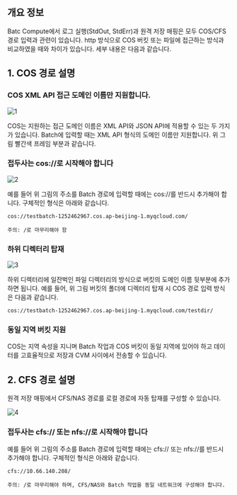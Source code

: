 ## 개요 정보

Batc Compute에서 로그 실행(StdOut, StdErr)과 원격 저장 매핑은 모두 COS/CFS 경로 입력과 관련이 있습니다. http 방식으로 COS 버킷 또는 파일에 접근하는 방식과 비교하였을 때와 차이가 있습니다. 세부 내용은 다음과 같습니다.

## 1. COS 경로 설명

### COS XML API 접근 도메인 이름만 지원합니다.

![1](https://main.qcloudimg.com/raw/ffdc93298f0715949baa7c47cc161c07.png)

COS는 지원하는 접근 도메인 이름은 XML API와 JSON API에 적용할 수 있는 두 가지가 있습니다. Batch에 입력할 때는 XML API 형식의 도메인 이름만 지원합니다. 위 그림 빨간색 프레임 부분과 같습니다.

### 접두사는 cos://로 시작해야 합니다

![2](https://main.qcloudimg.com/raw/260fbee4e1bfddf4bd92f60ff3d68510.png)

예를 들어 위 그림의 주소를 Batch 경로에 입력할 때에는 cos://를 반드시 추가해야 합니다. 구체적인 형식은 아래와 같습니다.

``` 
cos://testbatch-1252462967.cos.ap-beijing-1.myqcloud.com/ 
```

``주의: /로 마무리해야 함``

### 하위 디렉터리 탑재

![3](https://main.qcloudimg.com/raw/051f08ee7dd0665a5ced29b1c41affac.png)

하위 디렉터리에 일잔벅인 파일 디렉터리의 방식으로 버킷의 도메인 이름 뒷부분에 추가하면 됩니다. 예를 들어, 위 그림 버킷의 폴더에 디렉터리 탑재 시 COS 경로 입력 방식은 다음과 같습니다.

``` 
cos://testbatch-1252462967.cos.ap-beijing-1.myqcloud.com/testdir/ 
```

### 동일 지역 버킷 지원

COS는 지역 속성을 지니며 Batch 작업과 COS 버킷이 동일 지역에 있어야 하고 데이터를 고효율적으로 저장과 CVM 사이에서 전송할 수 있습니다.

## 2. CFS 경로 설명

원격 저장 매핑에서 CFS/NAS 경로를 로컬 경로에 자동 탑재를 구성할 수 있습니다.

![4](https://mc.qcloudimg.com/static/img/7721d8b14f775055615d430528008cb9/3.png)

### 접두사는 cfs:// 또는 nfs://로 시작해야 합니다

예를 들어 위 그림의 주소를 Batch 경로에 입력할 때에는 cfs:// 또는 nfs://를 반드시 추가해야 합니다. 구체적인 형식은 아래와 같습니다.

``` 
cfs://10.66.140.208/ 
```

``주의: /로 마무리해야 하며, CFS/NAS와 Batch 작업을 동일 네트워크에 구성해야 합니다.``








